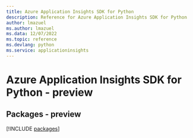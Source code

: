 ```yaml
---
title: Azure Application Insights SDK for Python
description: Reference for Azure Application Insights SDK for Python
author: lmazuel
ms.author: lmazuel
ms.data: 12/07/2022
ms.topic: reference
ms.devlang: python
ms.service: applicationinsights
---
```

# Azure Application Insights SDK for Python - preview
## Packages - preview
[!INCLUDE [packages](application-insights-index.md)]